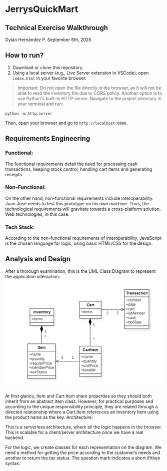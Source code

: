 # JerrysQuickMart
## Technical Exercise Walkthrough
Dylan Hernández P.
September 6th, 2025
## How to run?
1. Download or clone this repository.
2. Using a local server (e.g., Live Server extension in VSCode), open `index.html` in your favorite browser.
> Important: Do not open the file directly in the browser, as it will not be able to read the inventory file due to CORS policy.
Another option is to use Python's built-in HTTP server. Navigate to the project directory in your terminal and run:

 ```
 python -m http.server
 ```
 
Then, open your browser and go to `http://localhost:8000`.
## Requirements Engineering
### Functional:
The functional requirements detail the need for processing cash transactions, keeping stock control, handling cart items and generating receipts.
### Non-Functional:
On the other hand, non-functional requirements include interoperability. Juan José needs to test this prototype on his own machine. Thus, the technological requirements will gravitate towards a cross-platform solution. Web technologies, in this case.
### Tech Stack:
According to the non-functional requirements of interoperability, JavaScript is the chosen language for logic, using basic HTML/CSS for the design.
## Analysis and Design
After a thorough examination, this is the UML Class Diagram to represent the application interaction:
<img src="assets/class_diagram.png" alt="UML Class Diagram" width="600"/>

At first glance, Item and Cart Item share properties so they should both inherit from an abstract Item class. However, for practical purposes and according to the unique responsibility principle, they are related through a directed relationship where a Cart Item references an Inventory Item using the product name as the key.
Architecture:

This is a serverless architecture, where all the logic happens in the browser. This is scalable for a client/server architecture once we have a real backend.

For the logic, we create classes for each representation on the diagram. We need a method for getting the price according to the customer’s needs and another to return the tax status. The question mark indicates a short if/then syntax. 

